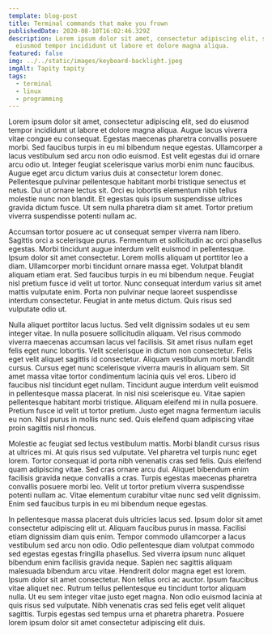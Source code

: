 ```yaml
---
template: blog-post
title: Terminal commands that make you frown
publishedDate: 2020-08-10T16:02:46.329Z
description: Lorem ipsum dolor sit amet, consectetur adipiscing elit, sed do
  eiusmod tempor incididunt ut labore et dolore magna aliqua.
featured: false
img: ../../static/images/keyboard-backlight.jpeg
imgAlt: Tapity tapity
tags:
  - terminal
  - linux
  - programming
---
```


Lorem ipsum dolor sit amet, consectetur adipiscing elit, sed do eiusmod tempor incididunt ut labore et dolore magna aliqua. Augue lacus viverra vitae congue eu consequat. Egestas maecenas pharetra convallis posuere morbi. Sed faucibus turpis in eu mi bibendum neque egestas. Ullamcorper a lacus vestibulum sed arcu non odio euismod. Est velit egestas dui id ornare arcu odio ut. Integer feugiat scelerisque varius morbi enim nunc faucibus. Augue eget arcu dictum varius duis at consectetur lorem donec. Pellentesque pulvinar pellentesque habitant morbi tristique senectus et netus. Dui ut ornare lectus sit. Orci eu lobortis elementum nibh tellus molestie nunc non blandit. Et egestas quis ipsum suspendisse ultrices gravida dictum fusce. Ut sem nulla pharetra diam sit amet. Tortor pretium viverra suspendisse potenti nullam ac.

Accumsan tortor posuere ac ut consequat semper viverra nam libero. Sagittis orci a scelerisque purus. Fermentum et sollicitudin ac orci phasellus egestas. Morbi tincidunt augue interdum velit euismod in pellentesque. Ipsum dolor sit amet consectetur. Lorem mollis aliquam ut porttitor leo a diam. Ullamcorper morbi tincidunt ornare massa eget. Volutpat blandit aliquam etiam erat. Sed faucibus turpis in eu mi bibendum neque. Feugiat nisl pretium fusce id velit ut tortor. Nunc consequat interdum varius sit amet mattis vulputate enim. Porta non pulvinar neque laoreet suspendisse interdum consectetur. Feugiat in ante metus dictum. Quis risus sed vulputate odio ut.

Nulla aliquet porttitor lacus luctus. Sed velit dignissim sodales ut eu sem integer vitae. In nulla posuere sollicitudin aliquam. Vel risus commodo viverra maecenas accumsan lacus vel facilisis. Sit amet risus nullam eget felis eget nunc lobortis. Velit scelerisque in dictum non consectetur. Felis eget velit aliquet sagittis id consectetur. Aliquam vestibulum morbi blandit cursus. Cursus eget nunc scelerisque viverra mauris in aliquam sem. Sit amet massa vitae tortor condimentum lacinia quis vel eros. Libero id faucibus nisl tincidunt eget nullam. Tincidunt augue interdum velit euismod in pellentesque massa placerat. In nisl nisi scelerisque eu. Vitae sapien pellentesque habitant morbi tristique. Aliquam eleifend mi in nulla posuere. Pretium fusce id velit ut tortor pretium. Justo eget magna fermentum iaculis eu non. Nisl purus in mollis nunc sed. Quis eleifend quam adipiscing vitae proin sagittis nisl rhoncus.

Molestie ac feugiat sed lectus vestibulum mattis. Morbi blandit cursus risus at ultrices mi. At quis risus sed vulputate. Vel pharetra vel turpis nunc eget lorem. Tortor consequat id porta nibh venenatis cras sed felis. Quis eleifend quam adipiscing vitae. Sed cras ornare arcu dui. Aliquet bibendum enim facilisis gravida neque convallis a cras. Turpis egestas maecenas pharetra convallis posuere morbi leo. Velit ut tortor pretium viverra suspendisse potenti nullam ac. Vitae elementum curabitur vitae nunc sed velit dignissim. Enim sed faucibus turpis in eu mi bibendum neque egestas.

In pellentesque massa placerat duis ultricies lacus sed. Ipsum dolor sit amet consectetur adipiscing elit ut. Aliquam faucibus purus in massa. Facilisi etiam dignissim diam quis enim. Tempor commodo ullamcorper a lacus vestibulum sed arcu non odio. Odio pellentesque diam volutpat commodo sed egestas egestas fringilla phasellus. Sed viverra ipsum nunc aliquet bibendum enim facilisis gravida neque. Sapien nec sagittis aliquam malesuada bibendum arcu vitae. Hendrerit dolor magna eget est lorem. Ipsum dolor sit amet consectetur. Non tellus orci ac auctor. Ipsum faucibus vitae aliquet nec. Rutrum tellus pellentesque eu tincidunt tortor aliquam nulla. Ut eu sem integer vitae justo eget magna. Non odio euismod lacinia at quis risus sed vulputate. Nibh venenatis cras sed felis eget velit aliquet sagittis. Turpis egestas sed tempus urna et pharetra pharetra. Posuere lorem ipsum dolor sit amet consectetur adipiscing elit duis.